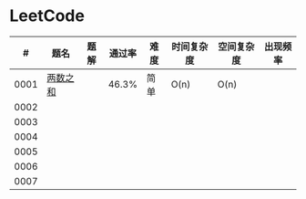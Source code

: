 # LeetCode

 #|题名|题解|通过率|难度|时间复杂度|空间复杂度|出现频率
-------|-------|-------|-------|-------|-------|-------|-------
0001|[两数之和](https://leetcode-cn.com/problems/two-sum/)| |46.3%|简单|O(n)|O(n)|
0002| 
0003|
0004|
0005|
0006|
0007|

